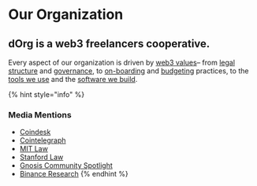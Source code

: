 # Our Organization

## dOrg is a web3 freelancers cooperative.

Every aspect of our organization is driven by [web3 values](values-and-operating-principles.md)– from [legal structure](ownership-and-governance.md) and [governance](understanding-rep.md), to [on-boarding](../getting-started/bounties.md) and [budgeting](../getting-started/budget-blocks.md) practices, to the [tools we use](../working-together/tool-stack.md) and the [software we build](https://github.com/dOrgTech).



{% hint style="info" %}
### Media Mentions

* [Coindesk](https://www.coindesk.com/dorg-founders-have-created-the-first-limited-liability-dao)
* [Cointelegraph](https://cointelegraph.com/news/dorg-llc-purports-to-be-first-legally-valid-dao-under-us-law)
* [MIT Law](http://law.mit.edu/bbllc)
* [Stanford Law](https://law.stanford.edu/2019/06/12/money/)
* [Gnosis Community Spotlight](https://blog.gnosis.pm/geco-community-spotlight-fd7ee4b8c8a4)
* [Binance Research](https://research.binance.com/analysis/dao-theory)
{% endhint %}

